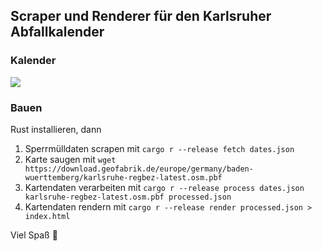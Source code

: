 ## Scraper und Renderer für den Karlsruher Abfallkalender


### Kalender

<a href="https://matze.github.io/abfallkalender" rel="Hier klicken für den Kalender"><img src="https://matze.github.io/abfallkalender/image.png"/></a>


### Bauen

Rust installieren, dann

1. Sperrmülldaten scrapen mit `cargo r --release fetch dates.json`
2. Karte saugen mit `wget https://download.geofabrik.de/europe/germany/baden-wuerttemberg/karlsruhe-regbez-latest.osm.pbf`
3. Kartendaten verarbeiten mit `cargo r --release process dates.json karlsruhe-regbez-latest.osm.pbf processed.json`
4. Kartendaten rendern mit `cargo r --release render processed.json > index.html`

Viel Spaß 👋
